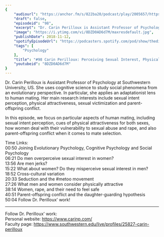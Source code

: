 ```yaml
---
{
	"audiourl": "https://anchor.fm/s/822ba20/podcast/play/2005657/https%3A%2F%2Fd3ctxlq1ktw2nl.cloudfront.net%2Fproduction%2F2018-11-30%2F7707306-48000-2-f8a1c3c9bed49.mp3",
	"draft": false,
	"episodeid": "98",
	"excerpt": "Dr. Carin Perilloux is Assistant Professor of Psychology at Southwestern University, US. She uses cognitive science to study social phenomena from an evolutionary perspective. In particular, she applies an adaptationist lens to human mating. Her main research interests include sexual intent perception, physical attractiveness, sexual victimization and parent-offspring conflict.",
	"image": "https://i.ytimg.com/vi/8DZD0AD6d7M/maxresdefault.jpg",
	"publishDate": 2018-11-12,
	"spotifyEpisodeUrl": "https://podcasters.spotify.com/pod/show/thedissenter/episodes/98-Carin-Perilloux-Perceiving-Sexual-Interest--Physical-Attractiveness--Parent-Offspring-Conflict-e2rn6p",
	"tags": [
		"Psychology"
	],
	"title": "#98 Carin Perilloux: Perceiving Sexual Interest, Physical Attractiveness, Parent-Offspring Conflict",
	"youtubeid": "8DZD0AD6d7M"
}
---
```

Dr. Carin Perilloux is Assistant Professor of Psychology at Southwestern University, US. She uses cognitive science to study social phenomena from an evolutionary perspective. In particular, she applies an adaptationist lens to human mating. Her main research interests include sexual intent perception, physical attractiveness, sexual victimization and parent-offspring conflict.

In this episode, we focus on particular aspects of human mating, including sexual intent perception, cues of physical attractiveness for both sexes, how women deal with their vulnerability to sexual abuse and rape, and also parent-offspring conflict when it comes to mate selection.

Time Links:  
<time>00:50</time> Joining Evolutionary Psychology, Cognitive Psychology and Social Psychology  
<time>06:21</time> Do men overperceive sexual interest in women?                 
<time>13:56</time> Are men jerks?        
<time>15:22</time> What about women? Do they misperceive sexual interest in men?      
<time>18:52</time> Cross-cultural variation        
<time>20:33</time> Seduction and the #metoo movement           
<time>27:26</time> What men and women consider physically attractive    
<time>38:14</time> Women, rape, and their need to feel safe  
<time>40:51</time> Parent-offspring conflict and the daughter-guarding hypothesis  
<time>50:04</time> Follow Dr. Perilloux’ work!

---

Follow Dr. Perilloux’ work:  
Personal website: https://www.carinp.com/  
Faculty page: https://www.southwestern.edu/live/profiles/25827-carin-perilloux
